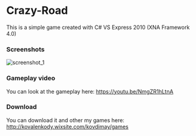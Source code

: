 # Crazy-Road
This is a simple game created with C# VS Express 2010 (XNA Framework 4.0)

### Screenshots
![screenshot_1](https://cloud.githubusercontent.com/assets/26466644/24862749/3ebcaa28-1dfe-11e7-88f9-23eb2148ff64.png)

### Gameplay video
You can look at the gameplay here: https://youtu.be/NmgZR1hLtnA

### Download
You can download it and other my games here: http://kovalenkody.wixsite.com/kovdimay/games

